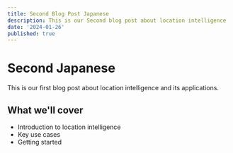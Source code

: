 ```yaml
---
title: Second Blog Post Japanese
description: This is our Second blog post about location intelligence
date: '2024-01-26'
published: true
---
```


# Second Japanese

This is our first blog post about location intelligence and its applications.

## What we'll cover

- Introduction to location intelligence
- Key use cases
- Getting started
